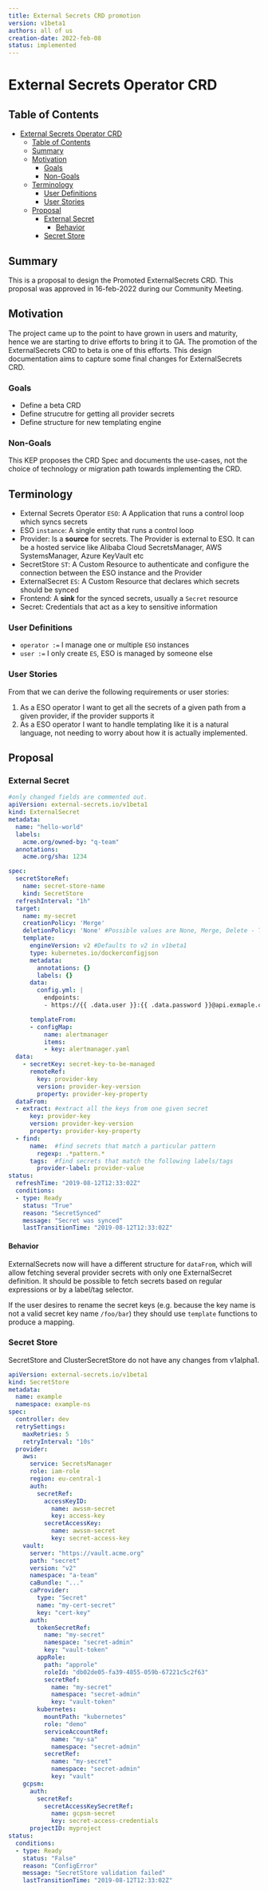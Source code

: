 ```yaml
---
title: External Secrets CRD promotion
version: v1beta1
authors: all of us
creation-date: 2022-feb-08
status: implemented
---
```

# External Secrets Operator CRD

## Table of Contents

- [External Secrets Operator CRD](#external-secrets-operator-crd)
  - [Table of Contents](#table-of-contents)
  - [Summary](#summary)
  - [Motivation](#motivation)
    - [Goals](#goals)
    - [Non-Goals](#non-goals)
  - [Terminology](#terminology)
    - [User Definitions](#user-definitions)
    - [User Stories](#user-stories)
  - [Proposal](#proposal)
    - [External Secret](#external-secret)
      - [Behavior](#behavior)
    - [Secret Store](#secret-store)

## Summary

This is a proposal to design the Promoted ExternalSecrets CRD. This proposal was approved in 16-feb-2022 during our Community Meeting.

## Motivation

The project came up to the point to have grown in users and maturity, hence we are starting to drive efforts to bring it to GA. The promotion of the ExternalSecrets CRD to beta is one of this efforts.
This design documentation aims to capture some final changes for ExternalSecrets CRD.

### Goals

- Define a beta CRD
- Define strucutre for getting all provider secrets
- Define structure for new templating engine
### Non-Goals

This KEP proposes the CRD Spec and documents the use-cases, not the choice of technology or migration path towards implementing the CRD.

## Terminology

* External Secrets Operator `ESO`: A Application that runs a control loop which syncs secrets
* ESO `instance`: A single entity that runs a control loop
* Provider: Is a **source** for secrets. The Provider is external to ESO. It can be a hosted service like Alibaba Cloud SecretsManager, AWS SystemsManager, Azure KeyVault etc
* SecretStore `ST`: A Custom Resource to authenticate and configure the connection between the ESO instance and the Provider
* ExternalSecret `ES`: A Custom Resource that declares which secrets should be synced
* Frontend: A **sink** for the synced secrets, usually a `Secret` resource
* Secret: Credentials that act as a key to sensitive information

### User Definitions
* `operator :=` I manage one or multiple `ESO` instances
* `user :=` I only create `ES`, ESO is managed by someone else

### User Stories
From that we can derive the following requirements or user stories:
1. As a ESO operator I want to get all the secrets of a given path from a given provider, if the provider supports it
2. As a ESO operator I want to handle templating like it is a natural language, not needing to worry about how it is actually implemented.

## Proposal

### External Secret

```yaml
#only changed fields are commented out.
apiVersion: external-secrets.io/v1beta1
kind: ExternalSecret
metadata:
  name: "hello-world"
  labels:
    acme.org/owned-by: "q-team"
  annotations:
    acme.org/sha: 1234

spec:
  secretStoreRef:
    name: secret-store-name
    kind: SecretStore
  refreshInterval: "1h"
  target:
    name: my-secret
    creationPolicy: 'Merge'
    deletionPolicy: 'None' #Possible values are None, Merge, Delete - TBC during implementation.
    template:
      engineVersion: v2 #Defaults to v2 in v1beta1
      type: kubernetes.io/dockerconfigjson 
      metadata:
        annotations: {}
        labels: {}
      data:
        config.yml: |
          endpoints:
          - https://{{ .data.user }}:{{ .data.password }}@api.exmaple.com

      templateFrom:
      - configMap:
          name: alertmanager
          items:
          - key: alertmanager.yaml
  data:
    - secretKey: secret-key-to-be-managed
      remoteRef:
        key: provider-key
        version: provider-key-version
        property: provider-key-property
  dataFrom:
  - extract: #extract all the keys from one given secret
      key: provider-key
      version: provider-key-version
      property: provider-key-property
  - find:
      name:  #find secrets that match a particular pattern
        regexp: .*pattern.*
      tags:  #find secrets that match the following labels/tags
        provider-label: provider-value
status:
  refreshTime: "2019-08-12T12:33:02Z"
  conditions:
  - type: Ready
    status: "True"
    reason: "SecretSynced"
    message: "Secret was synced"
    lastTransitionTime: "2019-08-12T12:33:02Z"
```

#### Behavior

ExternalSecrets now will have a different structure for `dataFrom`, which will allow fetching several provider secrets with only one ExternalSecret definition. It should be possible to fetch secrets based on regular expressions or by a label/tag selector.

If the user desires to rename the secret keys (e.g. because the key name is not a valid secret key name `/foo/bar`) they should use `template` functions to produce a mapping. 
### Secret Store

SecretStore and ClusterSecretStore do not have any changes from v1alpha1.

```yaml
apiVersion: external-secrets.io/v1beta1
kind: SecretStore
metadata:
  name: example
  namespace: example-ns
spec:
  controller: dev
  retrySettings:
    maxRetries: 5
    retryInterval: "10s"
  provider:
    aws:
      service: SecretsManager
      role: iam-role
      region: eu-central-1
      auth:
        secretRef:
          accessKeyID:
            name: awssm-secret
            key: access-key
          secretAccessKey:
            name: awssm-secret
            key: secret-access-key
    vault:
      server: "https://vault.acme.org"
      path: "secret"
      version: "v2"
      namespace: "a-team"
      caBundle: "..."
      caProvider:
        type: "Secret"
        name: "my-cert-secret"
        key: "cert-key"
      auth:
        tokenSecretRef:
          name: "my-secret"
          namespace: "secret-admin"
          key: "vault-token"
        appRole:
          path: "approle"
          roleId: "db02de05-fa39-4855-059b-67221c5c2f63"
          secretRef:
            name: "my-secret"
            namespace: "secret-admin"
            key: "vault-token"
        kubernetes:
          mountPath: "kubernetes"
          role: "demo"
          serviceAccountRef:
            name: "my-sa"
            namespace: "secret-admin"
          secretRef:
            name: "my-secret"
            namespace: "secret-admin"
            key: "vault"
    gcpsm:
      auth:
        secretRef:
          secretAccessKeySecretRef:
            name: gcpsm-secret
            key: secret-access-credentials
      projectID: myproject
status:
  conditions:
  - type: Ready
    status: "False"
    reason: "ConfigError"
    message: "SecretStore validation failed"
    lastTransitionTime: "2019-08-12T12:33:02Z"
```